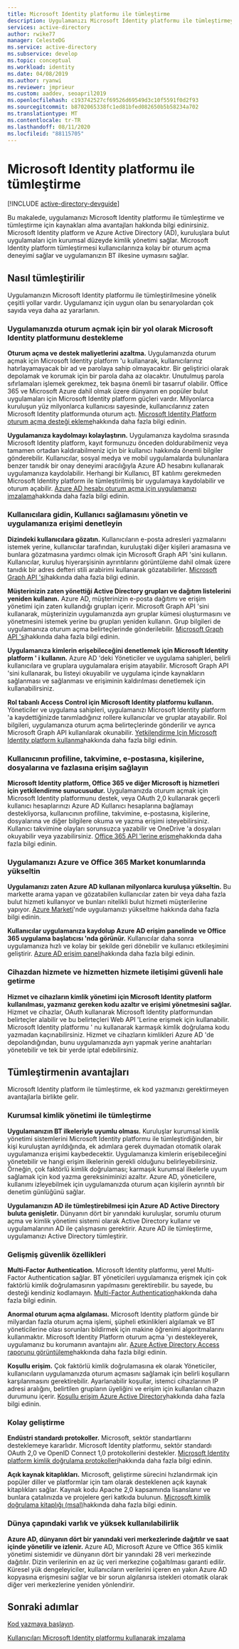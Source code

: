 ```yaml
---
title: Microsoft Identity platformu ile tümleştirme
description: Uygulamanızı Microsoft Identity platformu ile tümleştirmeyle ilgili avantajları öğrenin ve Basitleştirilmiş oturum açma, kimlik yönetimi, çok faktörlü kimlik doğrulaması ve erişim denetimi gibi özellikler için kaynaklar alın.
services: active-directory
author: rwike77
manager: CelesteDG
ms.service: active-directory
ms.subservice: develop
ms.topic: conceptual
ms.workload: identity
ms.date: 04/08/2019
ms.author: ryanwi
ms.reviewer: jmprieur
ms.custom: aaddev, seoapril2019
ms.openlocfilehash: c193742527cf69526d69549d3c10f5591f0d2f93
ms.sourcegitcommit: b8702065338fc1ed81bfed082650b5b58234a702
ms.translationtype: MT
ms.contentlocale: tr-TR
ms.lasthandoff: 08/11/2020
ms.locfileid: "88115705"
---
```

# <a name="integrating-with-microsoft-identity-platform"></a>Microsoft Identity platformu ile tümleştirme

[!INCLUDE [active-directory-devguide](../../../includes/active-directory-devguide.md)]

Bu makalede, uygulamanızı Microsoft Identity platformu ile tümleştirme ve tümleştirme için kaynakları alma avantajları hakkında bilgi edinirsiniz. Microsoft Identity platform ve Azure Active Directory (AD), kuruluşlara bulut uygulamaları için kurumsal düzeyde kimlik yönetimi sağlar. Microsoft Identity platform tümleştirmesi kullanıcılarınıza kolay bir oturum açma deneyimi sağlar ve uygulamanızın BT ilkesine uymasını sağlar.

## <a name="how-to-integrate"></a>Nasıl tümleştirilir

Uygulamanızın Microsoft Identity platformu ile tümleştirilmesine yönelik çeşitli yollar vardır. Uygulamanız için uygun olan bu senaryolardan çok sayıda veya daha az yararlanın.

### <a name="support-microsoft-identity-platform-as-a-way-to-sign-in-to-your-application"></a>Uygulamanızda oturum açmak için bir yol olarak Microsoft Identity platformunu destekleme

**Oturum açma ve destek maliyetlerini azaltma.** Uygulamanızda oturum açmak için Microsoft Identity platform 'u kullanarak, kullanıcılarınız hatırlayamayacak bir ad ve parolaya sahip olmayacaktır. Bir geliştirici olarak depolamak ve korumak için bir parola daha az olacaktır. Unutulmuş parola sıfırlamaları işlemek gerekmez, tek başına önemli bir tasarruf olabilir. Office 365 ve Microsoft Azure dahil olmak üzere dünyanın en popüler bulut uygulamaları için Microsoft Identity platform güçleri vardır. Milyonlarca kuruluşun yüz milyonlarca kullanıcısı sayesinde, kullanıcılarınız zaten Microsoft Identity platformunda oturum açtı. [Microsoft Identity Platform oturum açma desteği ekleme](./authentication-vs-authorization.md)hakkında daha fazla bilgi edinin.

**Uygulamanıza kaydolmayı kolaylaştırın.**  Uygulamanıza kaydolma sırasında Microsoft Identity platform, kayıt formunuzu önceden doldurabilmeniz veya tamamen ortadan kaldırabilmeniz için bir kullanıcı hakkında önemli bilgiler gönderebilir. Kullanıcılar, sosyal medya ve mobil uygulamalarda bulunanlara benzer tanıdık bir onay deneyimi aracılığıyla Azure AD hesabını kullanarak uygulamanıza kaydolabilir. Herhangi bir Kullanıcı, BT katılımı gerekmeden Microsoft Identity platform ile tümleştirilmiş bir uygulamaya kaydolabilir ve oturum açabilir. [Azure AD hesabı oturum açma için uygulamanızı imzalama](../../app-service/configure-authentication-provider-aad.md)hakkında daha fazla bilgi edinin.

### <a name="browse-for-users-manage-user-provisioning-and-control-access-to-your-application"></a>Kullanıcılara gidin, Kullanıcı sağlamasını yönetin ve uygulamanıza erişimi denetleyin

**Dizindeki kullanıcılara gözatın.**  Kullanıcıların e-posta adresleri yazmalarını istemek yerine, kullanıcılar tarafından, kuruluştaki diğer kişileri aramasına ve bunlara gözatmasına yardımcı olmak için Microsoft Graph API 'sini kullanın. Kullanıcılar, kuruluş hiyerarşisinin ayrıntılarını görüntüleme dahil olmak üzere tanıdık bir adres defteri stili arabirimi kullanarak gözatabilirler. [Microsoft Graph API 'si](/graph/overview)hakkında daha fazla bilgi edinin.

**Müşterinizin zaten yönettiği Active Directory grupları ve dağıtım listelerini yeniden kullanın.**  Azure AD, müşterinizin e-posta dağıtımı ve erişim yönetimi için zaten kullandığı grupları içerir. Microsoft Graph API 'sini kullanarak, müşterinizin uygulamanızda ayrı gruplar kümesi oluşturmasını ve yönetmesini istemek yerine bu grupları yeniden kullanın. Grup bilgileri de uygulamanıza oturum açma belirteçlerinde gönderilebilir. [Microsoft Graph API 'si](/graph/overview)hakkında daha fazla bilgi edinin.

**Uygulamanıza kimlerin erişebileceğini denetlemek için Microsoft Identity platform ' i kullanın.**  Azure AD 'deki Yöneticiler ve uygulama sahipleri, belirli kullanıcılara ve gruplara uygulamalara erişim atayabilir. Microsoft Graph API 'sini kullanarak, bu listeyi okuyabilir ve uygulama içinde kaynakların sağlanması ve sağlanması ve erişiminin kaldırılması denetlemek için kullanabilirsiniz.

**Rol tabanlı Access Control için Microsoft Identity platformu kullanın.**  Yöneticiler ve uygulama sahipleri, uygulamanızı Microsoft Identity platform 'a kaydettiğinizde tanımladığınız rollere kullanıcılar ve gruplar atayabilir. Rol bilgileri, uygulamanıza oturum açma belirteçlerinde gönderilir ve ayrıca Microsoft Graph API kullanılarak okunabilir. [Yetkilendirme Için Microsoft Identity platform kullanma](https://cloudblogs.microsoft.com/enterprisemobility/2014/12/18/azure-active-directory-now-with-group-claims-and-application-roles/)hakkında daha fazla bilgi edinin.

### <a name="get-access-to-users-profile-calendar-email-contacts-files-and-more"></a>Kullanıcının profiline, takvimine, e-postasına, kişilerine, dosyalarına ve fazlasına erişim sağlayın

**Microsoft Identity platform, Office 365 ve diğer Microsoft iş hizmetleri için yetkilendirme sunucusudur.**  Uygulamanızda oturum açmak için Microsoft Identity platformunu destek, veya OAuth 2,0 kullanarak geçerli kullanıcı hesaplarınızı Azure AD Kullanıcı hesaplarına bağlamayı destekliyorsa, kullanıcının profiline, takvimine, e-postasına, kişilerine, dosyalarına ve diğer bilgilere okuma ve yazma erişimi isteyebilirsiniz. Kullanıcı takvimine olayları sorunsuzca yazabilir ve OneDrive 'a dosyaları okuyabilir veya yazabilirsiniz. [Office 365 API 'lerine erişme](/previous-versions/office/office-365-api/)hakkında daha fazla bilgi edinin.

### <a name="promote-your-application-in-the-azure-and-office-365-marketplaces"></a>Uygulamanızı Azure ve Office 365 Market konumlarında yükseltin

**Uygulamanızı zaten Azure AD kullanan milyonlarca kuruluşa yükseltin.**  Bu markette arama yapan ve gözatabilen kullanıcılar zaten bir veya daha fazla bulut hizmeti kullanıyor ve bunları nitelikli bulut hizmeti müşterilerine yapıyor. [Azure Marketi](https://azure.microsoft.com/marketplace/partner-program/)'nde uygulamanızı yükseltme hakkında daha fazla bilgi edinin.

**Kullanıcılar uygulamanıza kaydolup Azure AD erişim panelinde ve Office 365 uygulama başlatıcısı 'nda görünür.**  Kullanıcılar daha sonra uygulamanıza hızlı ve kolay bir şekilde geri dönebilir ve kullanıcı etkileşimini geliştirir. [Azure AD erişim paneli](../user-help/my-apps-portal-end-user-access.md)hakkında daha fazla bilgi edinin.

### <a name="secure-device-to-service-and-service-to-service-communication"></a>Cihazdan hizmete ve hizmetten hizmete iletişimi güvenli hale getirme

**Hizmet ve cihazların kimlik yönetimi için Microsoft Identity platform kullanılması, yazmanız gereken kodu azaltır ve erişimi yönetmesini sağlar.**  Hizmet ve cihazlar, OAuth kullanarak Microsoft Identity platformundan belirteçler alabilir ve bu belirteçleri Web API 'Lerine erişmek için kullanabilir. Microsoft Identity platformu ' nu kullanarak karmaşık kimlik doğrulama kodu yazmadan kaçınabilirsiniz. Hizmet ve cihazların kimlikleri Azure AD 'de depolandığından, bunu uygulamanızda ayrı yapmak yerine anahtarları yönetebilir ve tek bir yerde iptal edebilirsiniz.

## <a name="benefits-of-integration"></a>Tümleştirmenin avantajları

Microsoft Identity platform ile tümleştirme, ek kod yazmanızı gerektirmeyen avantajlarla birlikte gelir.

### <a name="integration-with-enterprise-identity-management"></a>Kurumsal kimlik yönetimi ile tümleştirme

**Uygulamanızın BT ilkeleriyle uyumlu olması.**  Kuruluşlar kurumsal kimlik yönetimi sistemlerini Microsoft Identity platformu ile tümleştirdiğinden, bir kişi kuruluştan ayrıldığında, ek adımlara gerek duymadan otomatik olarak uygulamanıza erişimi kaybedecektir. Uygulamanıza kimlerin erişebileceğini yönetebilir ve hangi erişim ilkelerinin gerekli olduğunu belirleyebilirsiniz. Örneğin, çok faktörlü kimlik doğrulaması; karmaşık kurumsal ilkelerle uyum sağlamak için kod yazma gereksiniminizi azaltır. Azure AD, yöneticilere, kullanımı izleyebilmek için uygulamanızda oturum açan kişilerin ayrıntılı bir denetim günlüğünü sağlar.

**Uygulamanızın AD ile tümleştirebilmesi için Azure AD Active Directory buluta genişletir.**  Dünyanın dört bir yanındaki kuruluşlar, sorumlu oturum açma ve kimlik yönetimi sistemi olarak Active Directory kullanır ve uygulamalarının AD ile çalışmasını gerektirir. Azure AD ile tümleştirme, uygulamanızı Active Directory tümleştirir.

### <a name="advanced-security-features"></a>Gelişmiş güvenlik özellikleri

**Multi-Factor Authentication.**  Microsoft Identity platformu, yerel Multi-Factor Authentication sağlar. BT yöneticileri uygulamanıza erişmek için çok faktörlü kimlik doğrulamasının yapılmasını gerektirebilir. bu sayede, bu desteği kendiniz kodlamayın. [Multi-Factor Authentication](https://azure.microsoft.com/documentation/services/multi-factor-authentication/)hakkında daha fazla bilgi edinin.

**Anormal oturum açma algılaması.**  Microsoft Identity platform günde bir milyardan fazla oturum açma işlemi, şüpheli etkinlikleri algılamak ve BT yöneticilerine olası sorunları bildirmek için makine öğrenimi algoritmalarını kullanmaktır. Microsoft Identity Platform oturum açma 'yı destekleyerek, uygulamanız bu korumanın avantajını alır. [Azure Active Directory Access raporunu görüntüleme](../reports-monitoring/overview-reports.md)hakkında daha fazla bilgi edinin.

**Koşullu erişim.**  Çok faktörlü kimlik doğrulamasına ek olarak Yöneticiler, kullanıcıların uygulamanızda oturum açmasını sağlamak için belirli koşulların karşılanmasını gerektirebilir. Ayarlanabilir koşullar, istemci cihazlarının IP adresi aralığını, belirtilen grupların üyeliğini ve erişim için kullanılan cihazın durumunu içerir. [Koşullu erişim Azure Active Directory](../conditional-access/overview.md)hakkında daha fazla bilgi edinin.

### <a name="easy-development"></a>Kolay geliştirme

**Endüstri standardı protokoller.**  Microsoft, sektör standartlarını desteklemeye kararlıdır. Microsoft Identity platformu, sektör standardı OAuth 2,0 ve OpenID Connect 1,0 protokollerini destekler. [Microsoft Identity platform kimlik doğrulama protokolleri](active-directory-v2-protocols.md)hakkında daha fazla bilgi edinin.

**Açık kaynak kitaplıkları.**  Microsoft, geliştirme sürecini hızlandırmak için popüler diller ve platformlar için tam olarak desteklenen açık kaynak kitaplıkları sağlar. Kaynak kodu Apache 2,0 kapsamında lisanslanır ve bunlara çatalınızda ve projelere geri katkıda bulunun. [Microsoft kimlik doğrulama kitaplığı (msal)](reference-v2-libraries.md)hakkında daha fazla bilgi edinin.

### <a name="worldwide-presence-and-high-availability"></a>Dünya çapındaki varlık ve yüksek kullanılabilirlik

**Azure AD, dünyanın dört bir yanındaki veri merkezlerinde dağıtılır ve saat içinde yönetilir ve izlenir.**  Azure AD, Microsoft Azure ve Office 365 kimlik yönetimi sistemidir ve dünyanın dört bir yanındaki 28 veri merkezinde dağıtılır. Dizin verilerinin en az üç veri merkezine çoğaltılması garanti edilir. Küresel yük dengeleyiciler, kullanıcıların verilerini içeren en yakın Azure AD kopyasına erişmesini sağlar ve bir sorun algılanırsa istekleri otomatik olarak diğer veri merkezlerine yeniden yönlendirir.

## <a name="next-steps"></a>Sonraki adımlar

[Kod yazmaya başlayın](v2-overview.md#getting-started).

[Kullanıcıları Microsoft Identity platformu kullanarak imzalama](./authentication-vs-authorization.md)